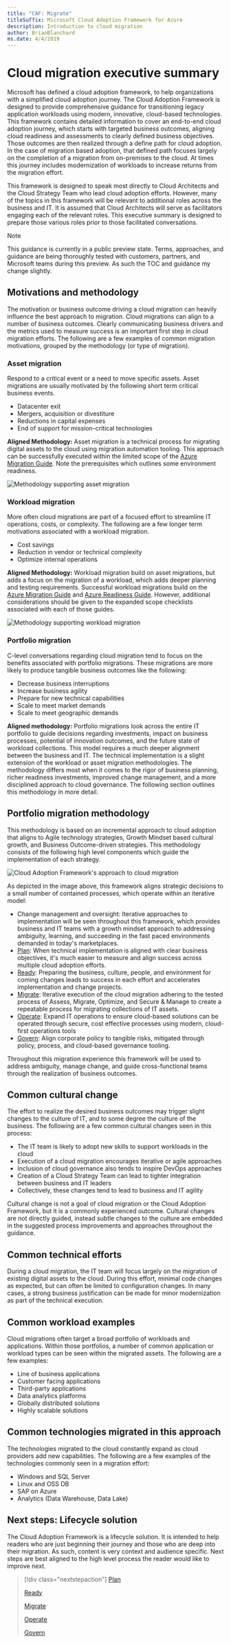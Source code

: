 ```yaml
---
title: "CAF: Migrate"
titleSuffix: Microsoft Cloud Adoption Framework for Azure
description: Introduction to cloud migration
author: BrianBlanchard
ms.date: 4/4/2019
---
```


# Cloud migration executive summary

Microsoft has defined a cloud adoption framework, to help organizations with a simplified cloud adoption journey. The Cloud Adoption Framework is designed to provide comprehensive guidance for transitioning legacy application workloads using modern, innovative, cloud-based technologies. This framework contains detailed information to cover an end-to-end cloud adoption journey, which starts with targeted business outcomes, aligning cloud readiness and assessments to clearly defined business objectives. Those outcomes are then realized through a define path for cloud adoption. In the case of migration based adoption, that defined path focuses largely on the completion of a migration from on-premises to the cloud. At times this journey includes modernization of workloads to increase returns from the migration effort.

This framework is designed to speak most directly to Cloud Architects and the Cloud Strategy Team who lead cloud adoption efforts. However, many of the topics in this framework will be relevant to additional roles across the business and IT. It is assumed that Cloud Architects will serve as facilitators engaging each of the relevant roles. This executive summary is designed to prepare those various roles prior to those facilitated conversations.

> [!NOTE]
> This guidance is currently in a public preview state. Terms, approaches, and guidance are being thoroughly tested with customers, partners, and Microsoft teams during this preview. As such the TOC and guidance my change slightly.

## Motivations and methodology

The motivation or business outcome driving a cloud migration can heavily influence the best approach to migration. Cloud migrations can align to a number of business outcomes. Clearly communicating business drivers and the metrics used to measure success is an important first step in cloud migration efforts. The following are a few examples of common migration motivations, grouped by the methodology (or type of migration).

### Asset migration

Respond to a critical event or a need to move specific assets. Asset migrations are usually motivated by the following short term critical business events.

- Datacenter exit
- Mergers, acquisition or divestiture
- Reductions in capital expenses
- End of support for mission-critical technologies

**Aligned Methodology:** Asset migration is a technical process for migrating digital assets to the cloud using migration automation tooling. This approach can be successfully executed within the limited scope of the [Azure Migration Guide](../migrate/baseline-migration-guide/index.md). Note the prerequisites which outlines some environment readiness.

![Methodology supporting asset migration](../_images/migration/asset-migration.png)

### Workload migration

More often cloud migrations are part of a focused effort to streamline IT operations, costs, or complexity. The following are a few longer term motivations associated with a workload migration.

- Cost savings
- Reduction in vendor or technical complexity
- Optimize internal operations

**Aligned Methodology:** Workload migration build on asset migrations, but adds a focus on the migration of a workload, which adds deeper planning and testing requirements. Successful workload migrations build on the [Azure Migration Guide](../migrate/baseline-migration-guide/index.md) and [Azure Readiness Guide](../ready/azure-readiness-guide/index.md). However, additional considerations should be given to the expanded scope checklists associated with each of those guides.

![Methodology supporting workload migration](../_images/operational-transformation-migrate.png)

### Portfolio migration

C-level conversations regarding cloud migration tend to focus on the benefits associated with portfolio migrations. These migrations are more likely to produce tangible business outcomes like the following:

- Decrease business interruptions
- Increase business agility
- Prepare for new technical capabilities
- Scale to meet market demands
- Scale to meet geographic demands

**Aligned methodology:** Portfolio migrations look across the entire IT portfolio to guide decisions regarding investments, impact on business processes, potential of innovation outcomes, and the future state of workload collections. This model requires a much deeper alignment between the business and IT. The technical implementation is a slight extension of the workload or asset migration methodologies. The methodology differs most when it comes to the rigor of business planning, richer readiness investments, improved change management, and a more disciplined approach to cloud governance. The following section outlines this methodology in more detail.

## Portfolio migration methodology

This methodology is based on an incremental approach to cloud adoption that aligns to Agile technology strategies, Growth Mindset based cultural growth, and Business Outcome-driven strategies. This methodology consists of the following high level components which guide the implementation of each strategy.

![Cloud Adoption Framework's approach to cloud migration](../_images/migrate.png)

As depicted in the image above, this framework aligns strategic decisions to a small number of contained processes, which operate within an iterative model:

- Change management and oversight: Iterative approaches to implementation will be seen throughout this framework, which provides business and IT teams with a growth mindset approach to addressing ambiguity, learning, and succeeding in the fast paced environments demanded in today's marketplaces.
- [Plan](../business-strategy/overview.md): When technical implementation is aligned with clear business objectives, it's much easier to measure and align success across multiple cloud adoption efforts.
- [Ready](../ready/overview.md): Preparing the business, culture, people, and environment for coming changes leads to success in each effort and accelerates implementation and change projects.
- [Migrate](../migrate/overview.md): Iterative execution of the cloud migration adhering to the tested process of Assess, Migrate, Optimize, and Secure & Manage to create a repeatable process for migrating collections of IT assets.
- [Operate](../operations/overview.md): Expand IT operations to ensure cloud-based solutions can be operated through secure, cost effective processes using modern, cloud-first operations tools
- [Govern](../governance/overview.md): Align corporate policy to tangible risks, mitigated through policy, process, and cloud-based governance tooling.

Throughout this migration experience this framework will be used to address ambiguity, manage change, and guide cross-functional teams through the realization of business outcomes.

## Common cultural change

The effort to realize the desired business outcomes may trigger slight changes to the culture of IT, and to some degree the culture of the business. The following are a few common cultural changes seen in this process:

- The IT team is likely to adopt new skills to support workloads in the cloud
- Execution of a cloud migration encourages iterative or agile approaches
- Inclusion of cloud governance also tends to inspire DevOps approaches
- Creation of a Cloud Strategy Team can lead to tighter integration between business and IT leaders
- Collectively, these changes tend to lead to business and IT agility

Cultural change is not a goal of cloud migration or the Cloud Adoption Framework, but it is a commonly experienced outcome.
Cultural changes are not directly guided, instead subtle changes to the culture are embedded in the suggested process improvements and approaches throughout the guidance.

## Common technical efforts

During a cloud migration, the IT team will focus largely on the migration of existing digital assets to the cloud. During this effort, minimal code changes as expected, but can often be limited to configuration changes. In many cases, a strong business justification can be made for minor modernization as part of the technical execution.

## Common workload examples

Cloud migrations often target a broad portfolio of workloads and applications. Within those portfolios, a number of common application or workload types can be seen within the migrated assets. The following are a few examples:

- Line of business applications
- Customer facing applications
- Third-party applications
- Data analytics platforms
- Globally distributed solutions
- Highly scalable solutions

## Common technologies migrated in this approach

The technologies migrated to the cloud constantly expand as cloud providers add new capabilities. The following are a few examples of the technologies commonly seen in a migration effort:

- Windows and SQL Server
- Linux and OSS DB
- SAP on Azure
- Analytics (Data Warehouse, Data Lake)

## Next steps: Lifecycle solution

The Cloud Adoption Framework is a lifecycle solution. It is intended to help readers who are just beginning their journey and those who are deep into their migration. As such, content is very context and audience specific. Next steps are best aligned to the high level process the reader would like to improve next.

> [!div class="nextstepaction"]
> [Plan](../business-strategy/overview.md)
>
> [Ready](../ready/overview.md)
>
> [Migrate](../migrate/overview.md)
>
> [Operate](../operations/overview.md)
>
> [Govern](../governance/overview.md)

